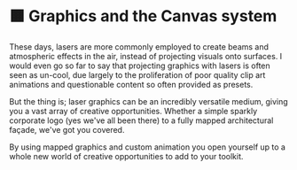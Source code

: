 # 🟧 Graphics and the Canvas system

These days, lasers are more commonly employed to create beams and atmospheric effects in the air, instead of projecting visuals onto surfaces. I would even go so far to say that projecting graphics with lasers is often seen as un-cool, due largely to the proliferation of poor quality clip art animations and questionable content so often provided as presets.&#x20;

But the thing is; laser graphics can be an incredibly versatile medium, giving you a vast array of creative opportunities.  Whether a simple sparkly corporate logo (yes we've all been there) to a fully mapped architectural façade, we've got you covered.&#x20;

By using mapped graphics and custom animation you open yourself up to a whole new world of creative opportunities to add to your toolkit.&#x20;
